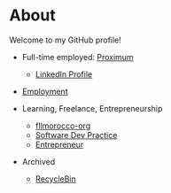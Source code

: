 # About

Welcome to my GitHub profile!

- Full-time employed: [Proximum](https://github.com/proximum)
  - [LinkedIn Profile](https://www.linkedin.com/in/souhailmerroun) 
- [Employment](https://github.com/souhailmerroun-employee)

- Learning, Freelance, Entrepreneurship
  - [fllmorocco-org](https://github.com/fllmorocco-org)
  - [Software Dev Practice](https://github.com/souhailmerroun-software-dev-practice)
  - [Entrepreneur](https://github.com/souhailmerroun-entrepreneur)

- Archived
  - [RecycleBin](https://github.com/souhailmerroun-recyclebin)
